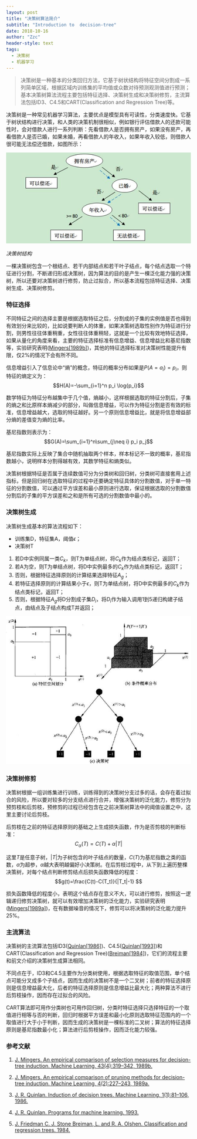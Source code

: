 ```yaml
---
layout: post
title: "决策树算法简介"
subtitle: "Introduction to  decision-tree"
date: 2018-10-16
author: "Zzc"
header-style: text
tags:
  - 决策树
  - 机器学习
---
```


>决策树是一种基本的分类回归方法，它基于树状结构将特征空间分割成一系列简单区域，根据区域内训练集的平均值或众数对待预测观测值进行预测；基本决策树算法流程主要包括特征选择、决策树生成和决策树修剪，主流算法包括ID3、C4.5和CART(Classification and Regression Tree)等。

决策树是一种常见机器学习算法，主要优点是模型具有可读性，分类速度快。它基于树状结构进行决策，和人类的决策机制很相似，例如银行评估借款人的还款可能性时，会对借款人进行一系列判断：先看借款人是否拥有房产，如果没有房产，再看借款人是否已婚，如果未婚，再看借款人的年收入，如果年收入较低，则借款人很可能无法偿还借款，如图所示：

![img](/img/in-post/post-decision-tree/timg.jpg)

*决策树结构*

一棵决策树包含一个根结点、若干内部结点和若干叶子结点，每个结点选取一个特征进行分割，不断递归形成决策树，因为算法的目的是产生一棵泛化能力强的决策树，所以还要对决策树进行修剪，防止过拟合，所以基本流程包括特征选择、决策树生成、决策树修剪。

### 特征选择

不同特征之间的选择主要是根据选取特征之后，分割成的子集的实例值是否也得到有效划分来比较的，比如说要判断人的体重，如果决策树选取性别作为特征进行分割，则男性往往体重稍重，女性往往体重稍轻，这就是一个比较有效地特征选择，如果从量化的角度来看，主要的特征选择标准有信息增益、信息增益比和基尼指数等，实验研究表明([Mingers[1989b]](#ref1))，其他的特征选择标准对决策树性能提升有限，仅2%的情况下会有所不同。

信息增益引入了信息论中“熵”的概念，特征的概率分布如果是$P(A=a_i)=p_i$，则特征的熵定义为：$$H(A)=-\sum_{i=1}^n p_i \log{p_i}$$

数学特征为特征分布越集中于几个值，熵越小，这样根据选取的特征分割后，子集的熵之和比原样本熵减少的部分，叫做信息增益，可以作为特征分割是否有效的标准，信息增益越大，选取的特征越好。另一个原则信息增益比，就是将信息增益部分熵的差值变为熵的比率。

基尼指数则表示为：$$G(A)=\sum_{i=1}^n\sum_{j\neq i} p_i p_j$$

基尼指数实际上反映了集合中随机抽取两个样本，样本标记不一致的概率，基尼指数越小，说明样本分割得越有效，其数学特征和熵类似。

决策树根据特征是否属于连续数值可分为分类树和回归树，分类树可直接套用上述指标，但是回归树在选取特征的过程中还要确定特征具体的分割数值，对于单一特征的分割数值，可以通过平方误差和最小原则进行选取，保证根据选取的分割数值分割后的子集的平方误差和之和是所有可选的分割数值中最小的。

### 决策树生成

决策树生成基本的算法流程如下：

- 训练集D，特征集A，阈值$\epsilon$；
- 决策树T
1. 若D中实例同属一类$C_k$，则T为单结点树，将$C_k$作为结点类标记，返回T；
2. 若A为空，则T为单结点树，将D中实例最多的$C_k$作为结点类标记，返回T；
3. 否则，根据特征选择原则的计算结果选择特征$A_g$；
4. 若特征选择原则的计算结果小于$\epsilon$，则T为单结点树，将D中实例最多的$C_k$作为结点类标记，返回T；
5. 否则，根据特征$A_g$将D分割成子集$D_i$，将$D_i$作为输入调用1到5递归构建子结点，由结点及子结点构成T并返回；

![img](/img/in-post/post-decision-tree/tree.png)

### 决策树修剪

决策树根据一组训练集进行训练，训练得到的决策树分支过多的话，会存在着过拟合的风险，所以要对较多的分支结点进行合并，增强决策树的泛化能力，修剪分为预剪枝和后剪枝，预修剪的过程已经包含在之前决策树算法中的阈值设置之中，这里主要讨论后剪枝。

后剪枝在之前的特征选择原则的基础之上生成损失函数，作为是否剪枝的判断标准：$$C_{\alpha}(T)=C(T)+\alpha |T|$$

这里$T$是任意子树，$|T|$为子树包含的叶子结点的数量，$C(T)$为基尼指数之类的函数，$\alpha$为超参，$\alpha$越大表明越偏好小决策树。在后剪枝过程中，从下到上遍历整棵决策树，对每个结点判断修剪结点后损失函数降低的程度：$$g(t)=\frac{C(t)-C(T_t)}{|T_t|-1}
$$

损失函数降低的程度小，表明这个结点存在意义不大，可以进行修剪，按照这一逻辑递归修剪决策树，就可以有效增加决策树的泛化能力，实验研究表明([Mingers[1989a]](#ref2))，在有数据噪音的情况下，修剪可以将决策树的泛化能力提升25%。

### 主流算法

决策树的主流算法包括ID3([Quinlan[1986]](#ref3))、C4.5([Quinlan[1993]](#ref4))和CART(Classification and Regression Tree)([Breiman[1984]](#ref5))，它们的流程主要和前文介绍的决策树生成算法相同。

不同点在于，ID3和C4.5主要作为分类树使用，根据选取特征的取值范围，单个结点可能分叉成多个子结点，因而生成的决策树不是一个二叉树；前者的特征选择原则是信息增益最大化，后者的特征选择原则是信息增益比最大化；两种算法不进行后剪枝操作，因而存在过拟合的风险。

CART算法即可用作分类树也可用作回归树，分类时特征选择只选择特征的一个取值进行相等与否的判断，回归时根据平方误差和最小化原则选取特征范围内的一个取值进行大于小于判断，因而生成的决策树是一棵标准的二叉树；算法的特征选择原则是基尼指数最小化；算法进行后剪枝操作，因而泛化能力较强。

### 参考文献

1. <a id="ref1">[J. Mingers. An empirical comparison of selection measures for decision-tree induction. Machine Learning, 43(4):319–342, 1989b.](https://link.springer.com/article/10.1007/BF00116837)</a>

2. <a id="ref2">[J. Mingers. An empirical comparison of pruning methods for decision-tree induction. Machine Learning, 4(2):227–243, 1989a.](https://link.springer.com/article/10.1023/A%3A1022604100933)</a>

3. <a id="ref3">[J. R. Quinlan. Induction of decision trees. Machine Learning, 1(1):81–106, 1986.](https://link.springer.com/article/10.1007/BF00116251)</a>

4. <a id="ref4">[J. R. Quinlan. Programs for machine learning. 1993.](https://link.springer.com/article/10.1007%2FBF00993309)</a>

5. <a id="ref5">[J. Friedman C. J. Stone Breiman, L. and R. A. Olshen. Classification and regression trees. 1984.](https://www.jstor.org/stable/2530946)</a>